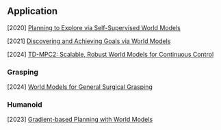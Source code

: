 ## Application

[2020] [Planning to Explore via Self-Supervised World Models](https://arxiv.org/abs/2005.05960)

[2021] [Discovering and Achieving Goals via World Models](https://arxiv.org/abs/2110.09514)

[2024] [TD-MPC2: Scalable, Robust World Models for Continuous Control](https://arxiv.org/abs/2310.16828)



### Grasping

[2024] [World Models for General Surgical Grasping](https://arxiv.org/abs/2405.17940)



### Humanoid

[2023] [Gradient-based Planning with World Models](https://jyothirsv.github.io/pdfs/Gradient_based_Planning.pdf)